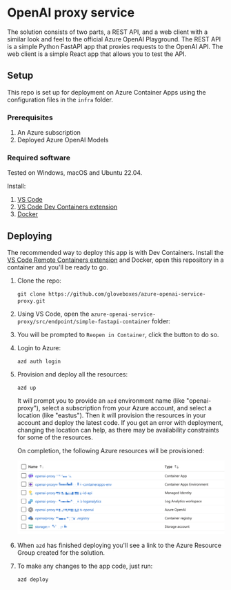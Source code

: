 # OpenAI proxy service

The solution consists of two parts, a REST API, and a web client with a similar look and feel to the official Azure OpenAI Playground. The REST API is a simple Python FastAPI app that proxies requests to the OpenAI API. The web client is a simple React app that allows you to test the API.

## Setup

This repo is set up for deployment on Azure Container Apps using the configuration files in the `infra` folder.

### Prerequisites

1. An Azure subscription
2. Deployed Azure OpenAI Models

### Required software

Tested on Windows, macOS and Ubuntu 22.04.

Install:

1. [VS Code](https://code.visualstudio.com/)
2. [VS Code Dev Containers extension](https://marketplace.visualstudio.com/items?itemName=ms-vscode-remote.remote-containers)
3. [Docker](https://www.docker.com/products/docker-desktop)

## Deploying

The recommended way to deploy this app is with Dev Containers. Install the [VS Code Remote Containers extension](https://marketplace.visualstudio.com/items?itemName=ms-vscode-remote.remote-containers) and Docker, open this repository in a container and you'll be ready to go.

1. Clone the repo:

    ```shell
    git clone https://github.com/gloveboxes/azure-openai-service-proxy.git
    ```

1. Using VS Code, open the `azure-openai-service-proxy/src/endpoint/simple-fastapi-container` folder:

1. You will be prompted to `Reopen in Container`, click the button to do so.

1. Login to Azure:

    ```shell
    azd auth login
    ```

1. Provision and deploy all the resources:

    ```shell
    azd up
    ```

    It will prompt you to provide an `azd` environment name (like "openai-proxy"), select a subscription from your Azure account, and select a location (like "eastus"). Then it will provision the resources in your account and deploy the latest code. If you get an error with deployment, changing the location can help, as there may be availability constraints for some of the resources.
    
    On completion, the following Azure resources will be provisioned:

    ![Azure OpenAI Playground experience](../media/azure_resources.png)

1. When `azd` has finished deploying you'll see a link to the Azure Resource Group created for the solution.
1. To make any changes to the app code, just run:

    ```shell
    azd deploy
    ```
